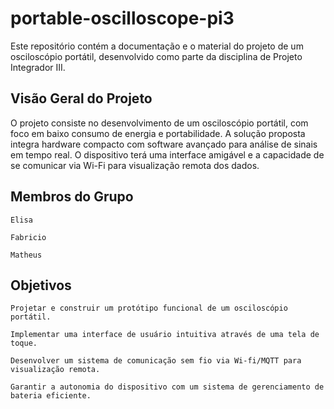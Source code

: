 # portable-oscilloscope-pi3
Este repositório contém a documentação e o material do projeto de um osciloscópio portátil, desenvolvido como parte da disciplina de Projeto Integrador III.

## Visão Geral do Projeto

O projeto consiste no desenvolvimento de um osciloscópio portátil, com foco em baixo consumo de energia e portabilidade. A solução proposta integra hardware compacto com software avançado para análise de sinais em tempo real. O dispositivo terá uma interface amigável e a capacidade de se comunicar via Wi-Fi para visualização remota dos dados.

## Membros do Grupo

    Elisa

    Fabricio

    Matheus

## Objetivos

    Projetar e construir um protótipo funcional de um osciloscópio portátil.

    Implementar uma interface de usuário intuitiva através de uma tela de toque.

    Desenvolver um sistema de comunicação sem fio via Wi-fi/MQTT para visualização remota.

    Garantir a autonomia do dispositivo com um sistema de gerenciamento de bateria eficiente.
